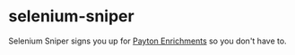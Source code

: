 # selenium-sniper
Selenium Sniper signs you up for [Payton Enrichments](http://selenium.wpcp.org) so you don't have to.
